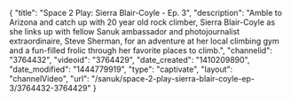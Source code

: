 {
    "title": "Space 2 Play: Sierra Blair-Coyle - Ep. 3",
    "description": "Amble to Arizona and catch up with 20 year old rock climber, Sierra Blair-Coyle as she links up with fellow Sanuk ambassador and photojournalist extraordinaire, Steve Sherman, for an adventure at her local climbing gym and a fun-filled frolic through her favorite places to climb.",
    "channelid": "3764432",
    "videoid": "3764429",
    "date_created": "1410209890",
    "date_modified": "1444779919",
    "type": "captivate",
    "layout": "channelVideo",
    "url": "\/sanuk\/space-2-play-sierra-blair-coyle-ep-3\/3764432-3764429"
}